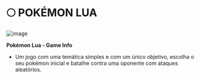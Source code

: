 # 🌕 POKÉMON LUA
![image](https://imgur.com/SuX9V9h.png)

**Pokémon Lua - Game Info**
- Um jogo com uma temática simples e com um único objetivo,
 escolha o seu pokémon inicial e batalhe contra uma oponente
 com ataques aleatórios.
